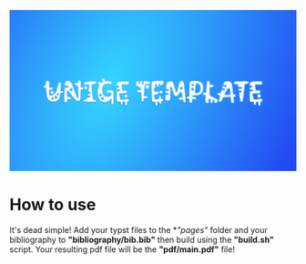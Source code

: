 ![](./Banner.svg)

# How to use
It's dead simple! Add your typst files to the **"pages"* folder and your bibliography to **"bibliography/bib.bib"** then build using the **"build.sh"** script.
Your resulting pdf file will be the **"pdf/main.pdf"** file!
